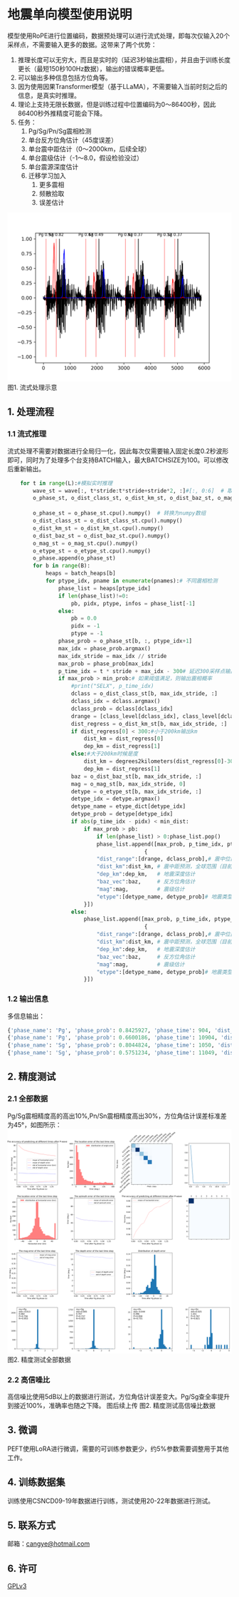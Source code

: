 # 地震单向模型使用说明
模型使用RoPE进行位置编码，数据预处理可以进行流式处理，即每次仅输入20个采样点，不需要输入更多的数据。这带来了两个优势：
1. 推理长度可以无穷大，而且是实时的（延迟3秒输出震相），并且由于训练长度更长（最短150秒100Hz数据），输出的错误概率更低。
2. 可以输出多种信息包括方位角等。
3. 因为使用因果Transformer模型（基于LLaMA），不需要输入当前时刻之后的信息，是真实时推理。
4. 理论上支持无限长数据，但是训练过程中位置编码为0～86400秒，因此86400秒外推精度可能会下降。
5. 任务：
    1. Pg/Sg/Pn/Sg震相检测
    2. 单台反方位角估计（45度误差）
    3. 单台震中距估计（0～2000km，后续全球）
    4. 单台震级估计（-1～8.0，假设检验没过）
    5. 单台震源深度估计
    6. 迁移学习加入
        1. 更多震相
        2. 频散拾取
        3. 误差估计

![流式处理示意](logdir/stream_infer.png)
图1. 流式处理示意

## 1. 处理流程
### 1.1 流式推理
流式处理不需要对数据进行全局归一化，因此每次仅需要输入固定长度0.2秒波形即可，同时为了处理多个台支持BATCH输入，最大BATCHSIZE为100。可以修改后重新输出。
```python 
    for t in range(L):#模拟实时推理
        wave_st = wave[:, t*stride:t*stride+stride*2, :]#[:, 0:6]  # 取出每次处理的20采样点三（六）分量波形数据，不需要归一化。
        o_phase_st, o_dist_class_st, o_dist_km_st, o_dist_baz_st, o_mag_st, o_etype_st = model(wave_st)# 0.2秒时间窗预测结果。
        
        o_phase_st = o_phase_st.cpu().numpy()  # 转换为numpy数组
        o_dist_class_st = o_dist_class_st.cpu().numpy()
        o_dist_km_st = o_dist_km_st.cpu().numpy() 
        o_dist_baz_st = o_dist_baz_st.cpu().numpy() 
        o_mag_st = o_mag_st.cpu().numpy() 
        o_etype_st = o_etype_st.cpu().numpy()
        o_phase.append(o_phase_st)
        for b in range(B):
            heaps = batch_heaps[b] 
            for ptype_idx, pname in enumerate(pnames):# 不同震相检测
                phase_list = heaps[ptype_idx]
                if len(phase_list)!=0:
                    pb, pidx, ptype, infos = phase_list[-1]
                else:
                    pb = 0.0
                    pidx = -1 
                    ptype = -1 
                phase_prob = o_phase_st[b, :, ptype_idx+1]
                max_idx = phase_prob.argmax()
                max_idx_stride = max_idx // stride
                max_prob = phase_prob[max_idx] 
                p_time_idx = t * stride + max_idx - 300# 延迟300采样点输出震相概率
                if max_prob > min_prob:# 如果阈值满足，则输出震相概率
                    #print("SELX", p_time_idx)
                    dclass = o_dist_class_st[b, max_idx_stride, :]
                    dclass_idx = dclass.argmax() 
                    dclass_prob = dclass[dclass_idx] 
                    drange = [class_level[dclass_idx], class_level[dclass_idx+1]]
                    dist_regress = o_dist_km_st[b, max_idx_stride, :]
                    if dist_regress[0] < 300:#小于200km输出km
                        dist_km = dist_regress[0]
                        dep_km = dist_regress[1]
                    else:#大于200km时候是度
                        dist_km = degrees2kilometers(dist_regress[0]-300)  # 转换为公里
                        dep_km = dist_regress[1] 
                    baz = o_dist_baz_st[b, max_idx_stride, :]
                    mag = o_mag_st[b, max_idx_stride, 0]
                    detype = o_etype_st[b, max_idx_stride, :]
                    detype_idx = detype.argmax()
                    detype_name = etype_dict[detype_idx]
                    detype_prob = detype[detype_idx]
                    if abs(p_time_idx - pidx) < min_dist:
                        if max_prob > pb:
                            if len(phase_list) > 0:phase_list.pop()
                            phase_list.append([max_prob, p_time_idx, ptype_idx, 
                                           {
                            "dist_range":[drange, dclass_prob],# 震中位置估计
                            "dist_km":dist_km, # 震中距预测，全球范围（目前仅支持2000km）
                            "dep_km":dep_km,   # 地震深度估计
                            "baz_vec":baz,     # 反方位角估计
                            "mag":mag,         # 震级估计
                            "etype":[detype_name, detype_prob]# 地震类型
                        }])
                    else:
                        phase_list.append([max_prob, p_time_idx, ptype_idx, 
                                           {
                            "dist_range":[drange, dclass_prob],# 震中位置估计
                            "dist_km":dist_km, # 震中距预测，全球范围（目前仅支持2000km）
                            "dep_km":dep_km,   # 地震深度估计
                            "baz_vec":baz,     # 反方位角估计
                            "mag":mag,         # 震级估计
                            "etype":[detype_name, detype_prob]# 地震类型
                        }])
```

### 1.2 输出信息
多信息输出：
```python
{'phase_name': 'Pg', 'phase_prob': 0.8425927, 'phase_time': 904, 'dist_range': [[0.0, 11.119492664455874], 0.957908], 'dist_km': 7.50306, 'dep_km': 8.649647, 'baz_vec': [0.50359136, -0.3687521], 'mag': 0.5591611, 'etype': ['eq', 0.9991352]}
{'phase_name': 'Pg', 'phase_prob': 0.6600186, 'phase_time': 10904, 'dist_range': [[0.0, 11.119492664455874], 0.94256395], 'dist_km': 8.492444, 'dep_km': 8.276154, 'baz_vec': [0.52290845, -0.6784278], 'mag': 0.55360955, 'etype': ['eq', 0.99941397]}
{'phase_name': 'Sg', 'phase_prob': 0.8044824, 'phase_time': 1050, 'dist_range': [[0.0, 11.119492664455874], 0.97419995], 'dist_km': 6.450444, 'dep_km': 7.523668, 'baz_vec': [0.5586288, -0.6786208], 'mag': 0.5357085, 'etype': ['eq', 0.99937797]}
{'phase_name': 'Sg', 'phase_prob': 0.5751234, 'phase_time': 11049, 'dist_range': [[0.0, 11.119492664455874], 0.9674457], 'dist_km': 6.9499903, 'dep_km': 6.82007, 'baz_vec': [0.5333796, -0.736281], 'mag': 0.46695274, 'etype': ['eq', 0.9990243]}
```


## 2. 精度测试
### 2.1 全部数据
Pg/Sg震相精度高的高出10%,Pn/Sn震相精度高出30%，方位角估计误差标准差为45°，如图所示：
![全部数据测试](logdir/test.png)
图2. 精度测试全部数据


### 2.2 高信噪比
高信噪比使用5dB以上的数据进行测试，方位角估计误差变大。Pg/Sg查全率提升到接近100%，准确率也随之下降。
图后续上传
图2. 精度测试高信噪比数据


## 3. 微调
PEFT使用LoRA进行微调，需要的可训练参数更少，约5%参数需要调整用于其他工作。


## 4. 训练数据集
训练使用CSNCD09-19年数据进行训练，测试使用20-22年数据进行测试。

## 5. 联系方式
邮箱：cangye@hotmail.com

## 6. 许可
[GPLv3](https://github.com/cangye/CSNCD09/blob/main/LICENSE)